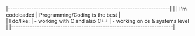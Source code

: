 |---------------------------------------------------------------------|
|
|  I'm codeleaded
|  Programming/Coding is the best
|  
|  I do/like:
|    - working with C and also C++
|    - working on os & systems level
|
|---------------------------------------------------------------------|
